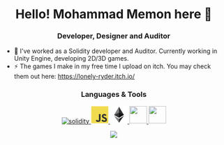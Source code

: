 <h1 align="center">Hello! Mohammad Memon here 👋</h1>
<h3 align="center">Developer, Designer and Auditor</h3>

- 🔭 I've worked as a Solidity developer and Auditor. Currently working in Unity Engine, developing 2D/3D games.
- ⚡ The games I make in my free time I upload on itch. You may check them out here: https://lonely-ryder.itch.io/

<h3 align="center">Languages & Tools</h3>

<p align="center">  
  <a href="https://docs.soliditylang.org/en/v0.8.10/" target="_blank"> 
    <img src="https://raw.githubusercontent.com/ethereum/solidity/develop/docs/logo.svg" alt="solidity" width="40" height="40"/> 
  </a> 
  <a href="https://developer.mozilla.org/en-US/docs/Web/JavaScript" target="_blank"> 
    <img src="https://raw.githubusercontent.com/devicons/devicon/master/icons/javascript/javascript-original.svg" alt="javascript" width="40" height="40"/> 
  </a> 
  <a href="https://ethereum.org/en/developers/docs/" target="_blank"> 
    <img src="https://raw.githubusercontent.com/ethereum/ethereum-org/master/dist/images/logos/ETHEREUM-ICON_Black.png" alt="ethereum" width="40" height="40"/> 
  </a> 
  <a href="https://unity.com/" target="_blank"> 
    <img src="https://cdn.jsdelivr.net/gh/devicons/devicon/icons/unity/unity-original.svg" width="40" height="40"/> 
  </a>  
  <a href="https://www.java.com/en/" target="_blank"> 
    <img src="https://cdn.jsdelivr.net/gh/devicons/devicon/icons/java/java-original.svg" width="40" height="40"/> 
  </a>  
</p>

<p align= "center">
  <img height= "150" src="https://github-readme-stats.vercel.app/api/top-langs/?username=Knight-RydeR&theme=react&layout=compact" />
</p>

<!--
**Knight-RydeR/Knight-RydeR** is a ✨ _special_ ✨ repository because its `README.md` (this file) appears on your GitHub profile.

Here are some ideas to get you started:

- 🔭 I’m currently working on ...
- 🌱 I’m currently learning ...
- 👯 I’m looking to collaborate on ...
- 🤔 I’m looking for help with ...
- 💬 Ask me about ...
- 📫 How to reach me: ...
- 😄 Pronouns: ...
- ⚡ Fun fact: ...
-->
